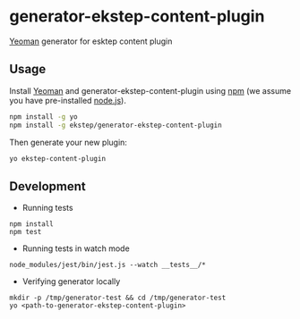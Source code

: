 # generator-ekstep-content-plugin

[Yeoman](http://yeoman.io) generator for esktep content plugin

## Usage

Install [Yeoman](http://yeoman.io) and generator-ekstep-content-plugin using [npm](https://www.npmjs.com/) (we assume you have pre-installed [node.js](https://nodejs.org/)).

```bash
npm install -g yo
npm install -g ekstep/generator-ekstep-content-plugin
```

Then generate your new plugin:

```bash
yo ekstep-content-plugin
```

## Development

* Running tests

```
npm install
npm test
```

* Running tests in watch mode

```
node_modules/jest/bin/jest.js --watch __tests__/*
```

* Verifying generator locally

```
mkdir -p /tmp/generator-test && cd /tmp/generator-test
yo <path-to-generator-ekstep-content-plugin>
```

